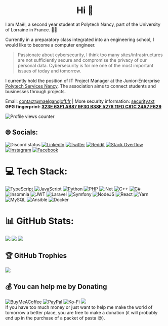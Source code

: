 <h1 align="center">Hi 👋</h1>

I am Maël, a second year student at Polytech Nancy, part of the University of Lorraine in France. 👨‍🎓

Currently in a preparatory class integrated into an engineering school, I would like to become a computer engineer.

> Passionate about cybersecurity, I think too many sites/infrastructures are not sufficiently secure and compromise the privacy of our personal data. Cybersecurity is for me one of the most important issues of today and tomorrow.


I currently hold the position of IT Project Manager at the Junior-Enterprise [Polytech Services Nancy](https://polytech-services-nancy.fr). The association aims to connect students and businesses through projects.

Email: contact@maelgangloff.fr | More security information: [security.txt](https://maelgangloff.fr/.well-known/security.txt)  
**GPG fingerprint: [323E 63F1 AB87 9F30 B38F 5276 11FD C81C 24A7 F629](https://maelgangloff.fr/pgp-key.txt)**  

![Profile views counter](https://komarev.com/ghpvc/?username=maelgangloff&color=0e75b6&style=for-the-badge)

## 🌐 Socials:
![Discord status](https://dcbadge.vercel.app/api/shield/357508678783336459)
[![LinkedIn](https://img.shields.io/badge/LinkedIn-%230077B5.svg?logo=linkedin&logoColor=white&style=for-the-badge)](https://linkedin.com/in/maelgangloff)
[![Twitter](https://img.shields.io/badge/Twitter-%231DA1F2.svg?logo=Twitter&logoColor=white&style=for-the-badge)](https://twitter.com/GangloffMael)
[![Reddit](https://img.shields.io/badge/Reddit-%23FF4500.svg?logo=Reddit&logoColor=white&style=for-the-badge)](https://reddit.com/user/maelgangloff)
[![Stack Overflow](https://img.shields.io/badge/-Stackoverflow-FE7A16?logo=stack-overflow&logoColor=white&style=for-the-badge)](https://stackoverflow.com/users/14125227)
[![Instagram](https://img.shields.io/badge/Instagram-%23E4405F.svg?logo=Instagram&logoColor=white&style=for-the-badge)](https://instagram.com/maelgangloff)
[![Facebook](https://img.shields.io/badge/Facebook-%231877F2.svg?logo=Facebook&logoColor=white&style=for-the-badge)](https://facebook.com/mael.gangloff)

# 💻 Tech Stack:
![TypeScript](https://img.shields.io/badge/typescript-%23007ACC.svg?style=for-the-badge&logo=typescript&logoColor=white)
![JavaScript](https://img.shields.io/badge/javascript-%23323330.svg?style=for-the-badge&logo=javascript&logoColor=%23F7DF1E)
![Python](https://img.shields.io/badge/python-3670A0?style=for-the-badge&logo=python&logoColor=ffdd54)
![PHP](https://img.shields.io/badge/php-%23777BB4.svg?style=for-the-badge&logo=php&logoColor=white)
![.Net](https://img.shields.io/badge/.NET-5C2D91?style=for-the-badge&logo=.net&logoColor=white)
![C++](https://img.shields.io/badge/c++-%2300599C.svg?style=for-the-badge&logo=c%2B%2B&logoColor=white)
![C#](https://img.shields.io/badge/c%23-%23239120.svg?style=for-the-badge&logo=c-sharp&logoColor=white)
![Insomnia](https://img.shields.io/badge/Insomnia-black?style=for-the-badge&logo=insomnia&logoColor=5849BE)
![JWT](https://img.shields.io/badge/JWT-black?style=for-the-badge&logo=JSON%20web%20tokens)
![Laravel](https://img.shields.io/badge/laravel-%23FF2D20.svg?style=for-the-badge&logo=laravel&logoColor=white)
![Symfony](https://img.shields.io/badge/symfony-%23000000.svg?style=for-the-badge&logo=symfony&logoColor=white)
![NodeJS](https://img.shields.io/badge/node.js-6DA55F?style=for-the-badge&logo=node.js&logoColor=white)
![React](https://img.shields.io/badge/react-%2320232a.svg?style=for-the-badge&logo=react&logoColor=%2361DAFB)
![Yarn](https://img.shields.io/badge/yarn-%232C8EBB.svg?style=for-the-badge&logo=yarn&logoColor=white)
![MySQL](https://img.shields.io/badge/mysql-%2300f.svg?style=for-the-badge&logo=mysql&logoColor=white)
![Ansible](https://img.shields.io/badge/ansible-%231A1918.svg?style=for-the-badge&logo=ansible&logoColor=white)
![Docker](https://img.shields.io/badge/docker-%230db7ed.svg?style=for-the-badge&logo=docker&logoColor=white)


# 📊 GitHub Stats:
![](https://github-readme-stats.vercel.app/api?username=maelgangloff&theme=dark&hide_border=false&include_all_commits=true&count_private=true)
![](https://github-readme-stats.vercel.app/api/top-langs/?username=maelgangloff&theme=dark&hide_border=false&include_all_commits=true&count_private=true&layout=compact)
![](https://github-readme-streak-stats.herokuapp.com/?user=maelgangloff&theme=dark&hide_border=false)

## 🏆 GitHub Trophies
![](https://github-profile-trophy.vercel.app/?username=maelgangloff&theme=radical&no-frame=false&no-bg=true&margin-w=4)

## 💰 You can help me by Donating
[![BuyMeACoffee](https://img.shields.io/badge/Buy%20Me%20a%20Coffee-ffdd00?style=for-the-badge&logo=buy-me-a-coffee&logoColor=black)](https://buymeacoffee.com/maelgangloff)
[![PayPal](https://img.shields.io/badge/PayPal-00457C?style=for-the-badge&logo=paypal&logoColor=white)](https://paypal.me/maelgangloff)
[![Ko-Fi](https://img.shields.io/badge/Ko--fi-F16061?style=for-the-badge&logo=ko-fi&logoColor=white)](https://ko-fi.com/maelgangloff) 
![](https://hit.yhype.me/github/profile?user_id=51171251)  
If you have too much money or just want to help me make the world of tomorrow a better place, you are free to make a donation (it will probably end up in the purchase of a packet of pasta 😉).  
